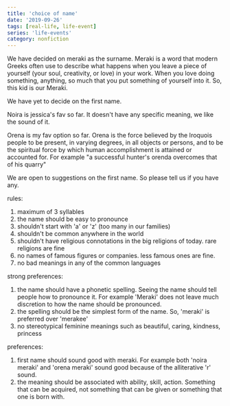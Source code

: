```yaml
---
title: 'choice of name'
date: '2019-09-26'
tags: [real-life, life-event]
series: 'life-events'
category: nonfiction
---
```


We have decided on meraki as the surname. Meraki is a word that modern Greeks often use to describe what happens when you leave a piece of yourself (your soul, creativity, or love) in your work. When you love doing something, anything, so much that you put something of yourself into it. So, this kid is our Meraki.

We have yet to decide on the first name.

Noira is jessica's fav so far. It doesn't have any specific meaning, we like the sound of it.

Orena is my fav option so far. Orena is the force believed by the Iroquois people to be present, in varying degrees, in all objects or persons, and to be the spiritual force by which human accomplishment is attained or accounted for. For example "a successful hunter's orenda overcomes that of his quarry"

We are open to suggestions on the first name. So please tell us if you have any.

rules:
1. maximum of 3 syllables
2. the name should be easy to pronounce
3. shouldn't start with 'a' or 'z' (too many in our families)
4. shouldn't be common anywhere in the world
5. shouldn't have religious connotations in the big religions of today. rare religions are fine
6. no names of famous figures or companies. less famous ones are fine.
7. no bad meanings in any of the common languages

strong preferences:
1. the name should have a phonetic spelling. Seeing the name should tell people how to pronounce it. For example 'Meraki' does not leave much discretion to how the name should be pronounced. 
2. the spelling should be the simplest form of the name. So, 'meraki' is preferred over 'merakee'
3. no stereotypical feminine meanings such as beautiful, caring, kindness, princess

preferences:
1. first name should sound good with meraki. For example both 'noira meraki' and 'orena meraki' sound good because of the alliterative 'r' sound.
2. the meaning should be associated with ability, skill, action. Something that can be acquired, not something that can be given or something that one is born with.